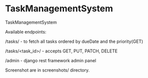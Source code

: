 # TaskManagementSystem
TaskManagementSystem

Available endpoints:

/tasks/ - to fetch all tasks ordered by dueDate and the priority(GET)

/tasks/<task_id>/ - accepts GET, PUT, PATCH, DELETE

/admin - django rest framework admin panel

Screenshot are in screenshots/ directory.
